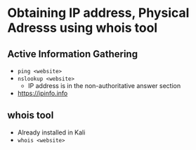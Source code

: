 # Obtaining IP address, Physical Adresss using whois tool

## Active Information Gathering
- `ping <website>`
- `nslookup <website>`
  - IP address is in the non-authoritative answer section
- https://ipinfo.info

## whois tool
- Already installed in Kali
- `whois <website>`
